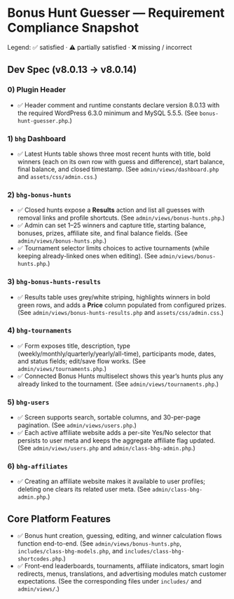 # Bonus Hunt Guesser — Requirement Compliance Snapshot

Legend: ✅ satisfied · ⚠️ partially satisfied · ❌ missing / incorrect

## Dev Spec (v8.0.13 → v8.0.14)

### 0) Plugin Header
- ✅ Header comment and runtime constants declare version 8.0.13 with the required WordPress 6.3.0 minimum and MySQL 5.5.5. (See `bonus-hunt-guesser.php`.)

### 1) `bhg` Dashboard
- ✅ Latest Hunts table shows three most recent hunts with title, bold winners (each on its own row with guess and difference), start balance, final balance, and closed timestamp. (See `admin/views/dashboard.php` and `assets/css/admin.css`.)

### 2) `bhg-bonus-hunts`
- ✅ Closed hunts expose a **Results** action and list all guesses with removal links and profile shortcuts. (See `admin/views/bonus-hunts.php`.)
- ✅ Admin can set 1–25 winners and capture title, starting balance, bonuses, prizes, affiliate site, and final balance fields. (See `admin/views/bonus-hunts.php`.)
- ✅ Tournament selector limits choices to active tournaments (while keeping already-linked ones when editing). (See `admin/views/bonus-hunts.php`.)

### 3) `bhg-bonus-hunts-results`
- ✅ Results table uses grey/white striping, highlights winners in bold green rows, and adds a **Price** column populated from configured prizes. (See `admin/views/bonus-hunts-results.php` and `assets/css/admin.css`.)

### 4) `bhg-tournaments`
- ✅ Form exposes title, description, type (weekly/monthly/quarterly/yearly/all-time), participants mode, dates, and status fields; edit/save flow works. (See `admin/views/tournaments.php`.)
- ✅ Connected Bonus Hunts multiselect shows this year’s hunts plus any already linked to the tournament. (See `admin/views/tournaments.php`.)

### 5) `bhg-users`
- ✅ Screen supports search, sortable columns, and 30-per-page pagination. (See `admin/views/users.php`.)
- ✅ Each active affiliate website adds a per-site Yes/No selector that persists to user meta and keeps the aggregate affiliate flag updated. (See `admin/views/users.php` and `admin/class-bhg-admin.php`.)

### 6) `bhg-affiliates`
- ✅ Creating an affiliate website makes it available to user profiles; deleting one clears its related user meta. (See `admin/class-bhg-admin.php`.)

## Core Platform Features
- ✅ Bonus hunt creation, guessing, editing, and winner calculation flows function end-to-end. (See `admin/views/bonus-hunts.php`, `includes/class-bhg-models.php`, and `includes/class-bhg-shortcodes.php`.)
- ✅ Front-end leaderboards, tournaments, affiliate indicators, smart login redirects, menus, translations, and advertising modules match customer expectations. (See the corresponding files under `includes/` and `admin/views/`.)

